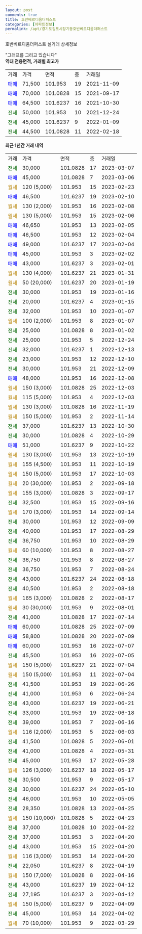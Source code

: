 ```yaml
---
layout: post
comments: true
title: 호반베르디움더퍼스트
categories: [아파트정보]
permalink: /apt/경기도김포시장기동호반베르디움더퍼스트
---
```


호반베르디움더퍼스트 실거래 상세정보

<script type="text/javascript">
  google.charts.load('current', {'packages':['line', 'corechart']});
  google.charts.setOnLoadCallback(drawChart);

  function drawChart() {
    var data = new google.visualization.DataTable();
    data.addColumn('date', '거래일');
    data.addColumn('number', "매매");
    data.addColumn('number', "전세");
    data.addColumn('number', "전매");

    data.addRows([[new Date(Date.parse("2023-03-07")), null, 30000, null], [new Date(Date.parse("2023-03-06")), 45000, null, null], [new Date(Date.parse("2023-02-23")), null, null, null], [new Date(Date.parse("2023-02-10")), 46500, null, null], [new Date(Date.parse("2023-02-08")), null, null, null], [new Date(Date.parse("2023-02-06")), null, null, null], [new Date(Date.parse("2023-02-05")), 46650, null, null], [new Date(Date.parse("2023-02-04")), 46500, null, null], [new Date(Date.parse("2023-02-04")), 49000, null, null], [new Date(Date.parse("2023-02-02")), 45000, null, null], [new Date(Date.parse("2023-02-01")), 43000, null, null], [new Date(Date.parse("2023-01-31")), null, null, null], [new Date(Date.parse("2023-01-19")), null, null, null], [new Date(Date.parse("2023-01-16")), null, 30000, null], [new Date(Date.parse("2023-01-15")), null, 20000, null], [new Date(Date.parse("2023-01-07")), null, 32000, null], [new Date(Date.parse("2023-01-07")), null, null, null], [new Date(Date.parse("2023-01-02")), null, 25000, null], [new Date(Date.parse("2022-12-24")), null, 25000, null], [new Date(Date.parse("2022-12-13")), null, 32000, null], [new Date(Date.parse("2022-12-10")), null, 23000, null], [new Date(Date.parse("2022-12-09")), null, 30000, null], [new Date(Date.parse("2022-12-08")), 48000, null, null], [new Date(Date.parse("2022-12-03")), null, null, null], [new Date(Date.parse("2022-12-03")), null, null, null], [new Date(Date.parse("2022-11-19")), null, null, null], [new Date(Date.parse("2022-11-14")), null, null, null], [new Date(Date.parse("2022-10-30")), null, 37000, null], [new Date(Date.parse("2022-10-29")), null, 30000, null], [new Date(Date.parse("2022-10-22")), 51000, null, null], [new Date(Date.parse("2022-10-19")), null, null, null], [new Date(Date.parse("2022-10-19")), null, null, null], [new Date(Date.parse("2022-10-03")), null, null, null], [new Date(Date.parse("2022-09-18")), null, null, null], [new Date(Date.parse("2022-09-17")), null, null, null], [new Date(Date.parse("2022-09-16")), null, 32500, null], [new Date(Date.parse("2022-09-14")), null, null, null], [new Date(Date.parse("2022-09-09")), null, 30000, null], [new Date(Date.parse("2022-08-29")), null, 40000, null], [new Date(Date.parse("2022-08-29")), null, 36750, null], [new Date(Date.parse("2022-08-27")), null, null, null], [new Date(Date.parse("2022-08-27")), null, 36750, null], [new Date(Date.parse("2022-08-24")), null, 36750, null], [new Date(Date.parse("2022-08-18")), null, 43000, null], [new Date(Date.parse("2022-08-18")), null, 40500, null], [new Date(Date.parse("2022-08-17")), null, null, null], [new Date(Date.parse("2022-08-01")), null, null, null], [new Date(Date.parse("2022-07-14")), null, 41000, null], [new Date(Date.parse("2022-07-09")), 60000, null, null], [new Date(Date.parse("2022-07-09")), 58800, null, null], [new Date(Date.parse("2022-07-07")), 60000, null, null], [new Date(Date.parse("2022-07-05")), null, 45500, null], [new Date(Date.parse("2022-07-04")), null, null, null], [new Date(Date.parse("2022-07-04")), null, null, null], [new Date(Date.parse("2022-06-26")), null, 41500, null], [new Date(Date.parse("2022-06-24")), null, 41000, null], [new Date(Date.parse("2022-06-21")), null, 43000, null], [new Date(Date.parse("2022-06-18")), null, 33000, null], [new Date(Date.parse("2022-06-16")), null, 39000, null], [new Date(Date.parse("2022-06-03")), null, null, null], [new Date(Date.parse("2022-06-01")), null, 41500, null], [new Date(Date.parse("2022-05-31")), null, 41000, null], [new Date(Date.parse("2022-05-28")), null, 45000, null], [new Date(Date.parse("2022-05-17")), null, null, null], [new Date(Date.parse("2022-05-17")), null, 30500, null], [new Date(Date.parse("2022-05-10")), null, 30000, null], [new Date(Date.parse("2022-05-05")), null, 46000, null], [new Date(Date.parse("2022-04-25")), null, 28350, null], [new Date(Date.parse("2022-04-23")), null, null, null], [new Date(Date.parse("2022-04-22")), null, 37000, null], [new Date(Date.parse("2022-04-20")), null, 37000, null], [new Date(Date.parse("2022-04-20")), null, 43000, null], [new Date(Date.parse("2022-04-20")), null, null, null], [new Date(Date.parse("2022-04-19")), null, 22050, null], [new Date(Date.parse("2022-04-16")), null, null, null], [new Date(Date.parse("2022-04-12")), null, 43000, null], [new Date(Date.parse("2022-04-12")), null, 27195, null], [new Date(Date.parse("2022-04-09")), null, null, null], [new Date(Date.parse("2022-04-02")), null, 45000, null], [new Date(Date.parse("2022-03-29")), null, null, null]]);

    var options = {
      hAxis: {
        format: 'yyyy/MM/dd'
      },    
      lineWidth: 0,
      pointsVisible: true,    
      title: '최근 1년간 유형별 실거래가 분포',
      legend: { position: 'bottom' }
    };

    var formatter = new google.visualization.NumberFormat({pattern:'###,###'} );
    formatter.format(data, 1);
    formatter.format(data, 2);
    
    setTimeout(function() {
        var chart = new google.visualization.LineChart(document.getElementById('columnchart_material'));
        chart.draw(data, (options));
        document.getElementById('loading').style.display = 'none';
    }, 200);
  }
</script>


<div id="loading" style="z-index:20; display: block; margin-left: 0px">"그래프를 그리고 있습니다"</div>
<div id="columnchart_material" style="width: 95%; margin-left: 0px; display: block"></div>
<!-- contents start -->
<b>역대 전용면적, 거래별 최고가</b>
<table class="sortable">
    <tr>
      <td>거래</td>
      <td>가격</td>
      <td>면적</td>
      <td>층</td>
      <td>거래일</td>
    </tr>
        <tr>
          <td><a style="color: blue">매매</a></td>
          <td>71,500</td>
          <td>101.953</td>
          <td>19</td>
          <td>2021-11-09</td>
        </tr>            <tr>
          <td><a style="color: blue">매매</a></td>
          <td>70,000</td>
          <td>101.0828</td>
          <td>15</td>
          <td>2021-09-17</td>
        </tr>            <tr>
          <td><a style="color: blue">매매</a></td>
          <td>64,500</td>
          <td>101.6237</td>
          <td>16</td>
          <td>2021-10-30</td>
        </tr>        
        <tr>
              <td><a style="color: darkgreen">전세</a></td>
              <td>50,000</td>
              <td>101.953</td>
              <td>10</td>
              <td>2021-12-24</td>
            </tr>            <tr>
              <td><a style="color: darkgreen">전세</a></td>
              <td>45,000</td>
              <td>101.6237</td>
              <td>9</td>
              <td>2022-01-09</td>
            </tr>            <tr>
              <td><a style="color: darkgreen">전세</a></td>
              <td>44,500</td>
              <td>101.0828</td>
              <td>11</td>
              <td>2022-02-18</td>
            </tr>        
    
</table>

<b>최근 1년간 거래 내역</b>

<table class="sortable">
    <tr>
      <td>거래</td>
      <td>가격</td>
      <td>면적</td>
      <td>층</td>
      <td>거래일</td>
    </tr>
    <tr>
      <td><a style="color: darkgreen">전세</a></td>
      <td>30,000</td>
      <td>101.0828</td>
      <td>17</td>
      <td>2023-03-07</td>
    </tr>          <tr>
      <td><a style="color: blue">매매</a></td>
      <td>45,000</td>
      <td>101.0828</td>
      <td>7</td>
      <td>2023-03-06</td>
    </tr>          <tr>
      <td><a style="color: darkgoldenrod">월세</a></td>
      <td>120 (5,000)</td>
      <td>101.953</td>
      <td>15</td>
      <td>2023-02-23</td>
    </tr>          <tr>
      <td><a style="color: blue">매매</a></td>
      <td>46,500</td>
      <td>101.6237</td>
      <td>19</td>
      <td>2023-02-10</td>
    </tr>          <tr>
      <td><a style="color: darkgoldenrod">월세</a></td>
      <td>130 (2,000)</td>
      <td>101.953</td>
      <td>16</td>
      <td>2023-02-08</td>
    </tr>          <tr>
      <td><a style="color: darkgoldenrod">월세</a></td>
      <td>130 (5,000)</td>
      <td>101.953</td>
      <td>15</td>
      <td>2023-02-06</td>
    </tr>          <tr>
      <td><a style="color: blue">매매</a></td>
      <td>46,650</td>
      <td>101.953</td>
      <td>13</td>
      <td>2023-02-05</td>
    </tr>          <tr>
      <td><a style="color: blue">매매</a></td>
      <td>46,500</td>
      <td>101.953</td>
      <td>12</td>
      <td>2023-02-04</td>
    </tr>          <tr>
      <td><a style="color: blue">매매</a></td>
      <td>49,000</td>
      <td>101.6237</td>
      <td>17</td>
      <td>2023-02-04</td>
    </tr>          <tr>
      <td><a style="color: blue">매매</a></td>
      <td>45,000</td>
      <td>101.953</td>
      <td>3</td>
      <td>2023-02-02</td>
    </tr>          <tr>
      <td><a style="color: blue">매매</a></td>
      <td>43,000</td>
      <td>101.6237</td>
      <td>3</td>
      <td>2023-02-01</td>
    </tr>          <tr>
      <td><a style="color: darkgoldenrod">월세</a></td>
      <td>130 (4,000)</td>
      <td>101.6237</td>
      <td>21</td>
      <td>2023-01-31</td>
    </tr>          <tr>
      <td><a style="color: darkgoldenrod">월세</a></td>
      <td>50 (20,000)</td>
      <td>101.6237</td>
      <td>20</td>
      <td>2023-01-19</td>
    </tr>          <tr>
      <td><a style="color: darkgreen">전세</a></td>
      <td>30,000</td>
      <td>101.953</td>
      <td>19</td>
      <td>2023-01-16</td>
    </tr>          <tr>
      <td><a style="color: darkgreen">전세</a></td>
      <td>20,000</td>
      <td>101.6237</td>
      <td>4</td>
      <td>2023-01-15</td>
    </tr>          <tr>
      <td><a style="color: darkgreen">전세</a></td>
      <td>32,000</td>
      <td>101.953</td>
      <td>10</td>
      <td>2023-01-07</td>
    </tr>          <tr>
      <td><a style="color: darkgoldenrod">월세</a></td>
      <td>100 (2,000)</td>
      <td>101.953</td>
      <td>8</td>
      <td>2023-01-07</td>
    </tr>          <tr>
      <td><a style="color: darkgreen">전세</a></td>
      <td>25,000</td>
      <td>101.0828</td>
      <td>8</td>
      <td>2023-01-02</td>
    </tr>          <tr>
      <td><a style="color: darkgreen">전세</a></td>
      <td>25,000</td>
      <td>101.953</td>
      <td>5</td>
      <td>2022-12-24</td>
    </tr>          <tr>
      <td><a style="color: darkgreen">전세</a></td>
      <td>32,000</td>
      <td>101.6237</td>
      <td>1</td>
      <td>2022-12-13</td>
    </tr>          <tr>
      <td><a style="color: darkgreen">전세</a></td>
      <td>23,000</td>
      <td>101.953</td>
      <td>12</td>
      <td>2022-12-10</td>
    </tr>          <tr>
      <td><a style="color: darkgreen">전세</a></td>
      <td>30,000</td>
      <td>101.953</td>
      <td>21</td>
      <td>2022-12-09</td>
    </tr>          <tr>
      <td><a style="color: blue">매매</a></td>
      <td>48,000</td>
      <td>101.953</td>
      <td>16</td>
      <td>2022-12-08</td>
    </tr>          <tr>
      <td><a style="color: darkgoldenrod">월세</a></td>
      <td>150 (3,000)</td>
      <td>101.0828</td>
      <td>25</td>
      <td>2022-12-03</td>
    </tr>          <tr>
      <td><a style="color: darkgoldenrod">월세</a></td>
      <td>115 (5,000)</td>
      <td>101.953</td>
      <td>4</td>
      <td>2022-12-03</td>
    </tr>          <tr>
      <td><a style="color: darkgoldenrod">월세</a></td>
      <td>130 (3,000)</td>
      <td>101.0828</td>
      <td>16</td>
      <td>2022-11-19</td>
    </tr>          <tr>
      <td><a style="color: darkgoldenrod">월세</a></td>
      <td>150 (5,000)</td>
      <td>101.953</td>
      <td>2</td>
      <td>2022-11-14</td>
    </tr>          <tr>
      <td><a style="color: darkgreen">전세</a></td>
      <td>37,000</td>
      <td>101.6237</td>
      <td>13</td>
      <td>2022-10-30</td>
    </tr>          <tr>
      <td><a style="color: darkgreen">전세</a></td>
      <td>30,000</td>
      <td>101.0828</td>
      <td>4</td>
      <td>2022-10-29</td>
    </tr>          <tr>
      <td><a style="color: blue">매매</a></td>
      <td>51,000</td>
      <td>101.6237</td>
      <td>9</td>
      <td>2022-10-22</td>
    </tr>          <tr>
      <td><a style="color: darkgoldenrod">월세</a></td>
      <td>130 (3,000)</td>
      <td>101.953</td>
      <td>13</td>
      <td>2022-10-19</td>
    </tr>          <tr>
      <td><a style="color: darkgoldenrod">월세</a></td>
      <td>155 (4,500)</td>
      <td>101.953</td>
      <td>11</td>
      <td>2022-10-19</td>
    </tr>          <tr>
      <td><a style="color: darkgoldenrod">월세</a></td>
      <td>150 (5,000)</td>
      <td>101.953</td>
      <td>17</td>
      <td>2022-10-03</td>
    </tr>          <tr>
      <td><a style="color: darkgoldenrod">월세</a></td>
      <td>20 (30,000)</td>
      <td>101.953</td>
      <td>2</td>
      <td>2022-09-18</td>
    </tr>          <tr>
      <td><a style="color: darkgoldenrod">월세</a></td>
      <td>155 (3,000)</td>
      <td>101.0828</td>
      <td>3</td>
      <td>2022-09-17</td>
    </tr>          <tr>
      <td><a style="color: darkgreen">전세</a></td>
      <td>32,500</td>
      <td>101.953</td>
      <td>15</td>
      <td>2022-09-16</td>
    </tr>          <tr>
      <td><a style="color: darkgoldenrod">월세</a></td>
      <td>170 (3,000)</td>
      <td>101.953</td>
      <td>14</td>
      <td>2022-09-14</td>
    </tr>          <tr>
      <td><a style="color: darkgreen">전세</a></td>
      <td>30,000</td>
      <td>101.953</td>
      <td>12</td>
      <td>2022-09-09</td>
    </tr>          <tr>
      <td><a style="color: darkgreen">전세</a></td>
      <td>40,000</td>
      <td>101.953</td>
      <td>17</td>
      <td>2022-08-29</td>
    </tr>          <tr>
      <td><a style="color: darkgreen">전세</a></td>
      <td>36,750</td>
      <td>101.953</td>
      <td>10</td>
      <td>2022-08-29</td>
    </tr>          <tr>
      <td><a style="color: darkgoldenrod">월세</a></td>
      <td>60 (10,000)</td>
      <td>101.953</td>
      <td>8</td>
      <td>2022-08-27</td>
    </tr>          <tr>
      <td><a style="color: darkgreen">전세</a></td>
      <td>36,750</td>
      <td>101.953</td>
      <td>8</td>
      <td>2022-08-27</td>
    </tr>          <tr>
      <td><a style="color: darkgreen">전세</a></td>
      <td>36,750</td>
      <td>101.953</td>
      <td>7</td>
      <td>2022-08-24</td>
    </tr>          <tr>
      <td><a style="color: darkgreen">전세</a></td>
      <td>43,000</td>
      <td>101.6237</td>
      <td>24</td>
      <td>2022-08-18</td>
    </tr>          <tr>
      <td><a style="color: darkgreen">전세</a></td>
      <td>40,500</td>
      <td>101.953</td>
      <td>2</td>
      <td>2022-08-18</td>
    </tr>          <tr>
      <td><a style="color: darkgoldenrod">월세</a></td>
      <td>165 (3,000)</td>
      <td>101.0828</td>
      <td>2</td>
      <td>2022-08-17</td>
    </tr>          <tr>
      <td><a style="color: darkgoldenrod">월세</a></td>
      <td>30 (30,000)</td>
      <td>101.953</td>
      <td>9</td>
      <td>2022-08-01</td>
    </tr>          <tr>
      <td><a style="color: darkgreen">전세</a></td>
      <td>41,000</td>
      <td>101.0828</td>
      <td>17</td>
      <td>2022-07-14</td>
    </tr>          <tr>
      <td><a style="color: blue">매매</a></td>
      <td>60,000</td>
      <td>101.0828</td>
      <td>25</td>
      <td>2022-07-09</td>
    </tr>          <tr>
      <td><a style="color: blue">매매</a></td>
      <td>58,800</td>
      <td>101.0828</td>
      <td>20</td>
      <td>2022-07-09</td>
    </tr>          <tr>
      <td><a style="color: blue">매매</a></td>
      <td>60,000</td>
      <td>101.953</td>
      <td>16</td>
      <td>2022-07-07</td>
    </tr>          <tr>
      <td><a style="color: darkgreen">전세</a></td>
      <td>45,500</td>
      <td>101.953</td>
      <td>16</td>
      <td>2022-07-05</td>
    </tr>          <tr>
      <td><a style="color: darkgoldenrod">월세</a></td>
      <td>150 (5,000)</td>
      <td>101.6237</td>
      <td>21</td>
      <td>2022-07-04</td>
    </tr>          <tr>
      <td><a style="color: darkgoldenrod">월세</a></td>
      <td>150 (5,000)</td>
      <td>101.953</td>
      <td>11</td>
      <td>2022-07-04</td>
    </tr>          <tr>
      <td><a style="color: darkgreen">전세</a></td>
      <td>41,500</td>
      <td>101.953</td>
      <td>19</td>
      <td>2022-06-26</td>
    </tr>          <tr>
      <td><a style="color: darkgreen">전세</a></td>
      <td>41,000</td>
      <td>101.953</td>
      <td>6</td>
      <td>2022-06-24</td>
    </tr>          <tr>
      <td><a style="color: darkgreen">전세</a></td>
      <td>43,000</td>
      <td>101.6237</td>
      <td>19</td>
      <td>2022-06-21</td>
    </tr>          <tr>
      <td><a style="color: darkgreen">전세</a></td>
      <td>33,000</td>
      <td>101.953</td>
      <td>19</td>
      <td>2022-06-18</td>
    </tr>          <tr>
      <td><a style="color: darkgreen">전세</a></td>
      <td>39,000</td>
      <td>101.953</td>
      <td>7</td>
      <td>2022-06-16</td>
    </tr>          <tr>
      <td><a style="color: darkgoldenrod">월세</a></td>
      <td>116 (2,000)</td>
      <td>101.953</td>
      <td>5</td>
      <td>2022-06-03</td>
    </tr>          <tr>
      <td><a style="color: darkgreen">전세</a></td>
      <td>41,500</td>
      <td>101.0828</td>
      <td>5</td>
      <td>2022-06-01</td>
    </tr>          <tr>
      <td><a style="color: darkgreen">전세</a></td>
      <td>41,000</td>
      <td>101.0828</td>
      <td>4</td>
      <td>2022-05-31</td>
    </tr>          <tr>
      <td><a style="color: darkgreen">전세</a></td>
      <td>45,000</td>
      <td>101.953</td>
      <td>17</td>
      <td>2022-05-28</td>
    </tr>          <tr>
      <td><a style="color: darkgoldenrod">월세</a></td>
      <td>126 (3,000)</td>
      <td>101.6237</td>
      <td>18</td>
      <td>2022-05-17</td>
    </tr>          <tr>
      <td><a style="color: darkgreen">전세</a></td>
      <td>30,500</td>
      <td>101.953</td>
      <td>9</td>
      <td>2022-05-17</td>
    </tr>          <tr>
      <td><a style="color: darkgreen">전세</a></td>
      <td>30,000</td>
      <td>101.6237</td>
      <td>24</td>
      <td>2022-05-10</td>
    </tr>          <tr>
      <td><a style="color: darkgreen">전세</a></td>
      <td>46,000</td>
      <td>101.953</td>
      <td>10</td>
      <td>2022-05-05</td>
    </tr>          <tr>
      <td><a style="color: darkgreen">전세</a></td>
      <td>28,350</td>
      <td>101.0828</td>
      <td>13</td>
      <td>2022-04-25</td>
    </tr>          <tr>
      <td><a style="color: darkgoldenrod">월세</a></td>
      <td>150 (10,000)</td>
      <td>101.0828</td>
      <td>5</td>
      <td>2022-04-23</td>
    </tr>          <tr>
      <td><a style="color: darkgreen">전세</a></td>
      <td>37,000</td>
      <td>101.0828</td>
      <td>10</td>
      <td>2022-04-22</td>
    </tr>          <tr>
      <td><a style="color: darkgreen">전세</a></td>
      <td>37,000</td>
      <td>101.953</td>
      <td>3</td>
      <td>2022-04-20</td>
    </tr>          <tr>
      <td><a style="color: darkgreen">전세</a></td>
      <td>43,000</td>
      <td>101.953</td>
      <td>15</td>
      <td>2022-04-20</td>
    </tr>          <tr>
      <td><a style="color: darkgoldenrod">월세</a></td>
      <td>116 (3,000)</td>
      <td>101.953</td>
      <td>14</td>
      <td>2022-04-20</td>
    </tr>          <tr>
      <td><a style="color: darkgreen">전세</a></td>
      <td>22,050</td>
      <td>101.6237</td>
      <td>8</td>
      <td>2022-04-19</td>
    </tr>          <tr>
      <td><a style="color: darkgoldenrod">월세</a></td>
      <td>150 (7,000)</td>
      <td>101.0828</td>
      <td>8</td>
      <td>2022-04-16</td>
    </tr>          <tr>
      <td><a style="color: darkgreen">전세</a></td>
      <td>43,000</td>
      <td>101.6237</td>
      <td>19</td>
      <td>2022-04-12</td>
    </tr>          <tr>
      <td><a style="color: darkgreen">전세</a></td>
      <td>27,195</td>
      <td>101.6237</td>
      <td>3</td>
      <td>2022-04-12</td>
    </tr>          <tr>
      <td><a style="color: darkgoldenrod">월세</a></td>
      <td>150 (5,000)</td>
      <td>101.6237</td>
      <td>9</td>
      <td>2022-04-09</td>
    </tr>          <tr>
      <td><a style="color: darkgreen">전세</a></td>
      <td>45,000</td>
      <td>101.953</td>
      <td>14</td>
      <td>2022-04-02</td>
    </tr>          <tr>
      <td><a style="color: darkgoldenrod">월세</a></td>
      <td>70 (10,000)</td>
      <td>101.953</td>
      <td>9</td>
      <td>2022-03-29</td>
    </tr>      </table>
<!-- contents end -->    

